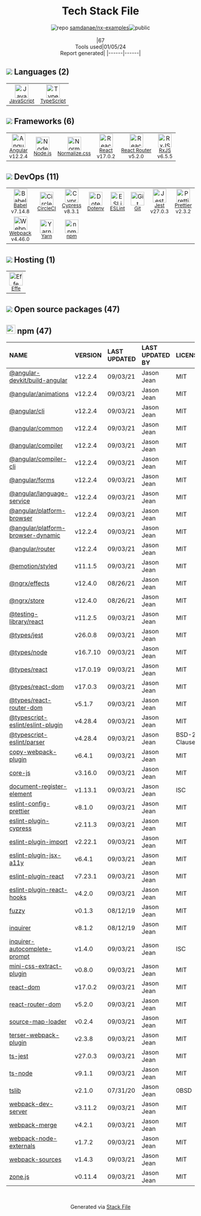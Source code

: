 <!--
&lt;--- Readme.md Snippet without images Start ---&gt;
## Tech Stack
samdanae/nx-examples is built on the following main stack:

- [CircleCI](https://circleci.com/) – Continuous Integration
- [Jest](http://facebook.github.io/jest/) – Javascript Testing Framework
- [Node.js](http://nodejs.org/) – Frameworks (Full Stack)
- [React](https://reactjs.org/) – Javascript UI Libraries
- [JavaScript](https://developer.mozilla.org/en-US/docs/Web/JavaScript) – Languages
- [TypeScript](http://www.typescriptlang.org) – Languages
- [Webpack](http://webpack.js.org) – JS Build Tools / JS Task Runners
- [RxJS](http://reactivex.io/rxjs/) – Concurrency Frameworks
- [Babel](http://babeljs.io/) – JavaScript Compilers
- [ESLint](http://eslint.org/) – Code Review
- [React Router](https://github.com/rackt/react-router) – JavaScript Framework Components
- [Angular](https://angular.io) – Javascript MVC Frameworks
- [Effe](http://redbeardlab.github.io/2016/03/05/effe.html) – Serverless / Task Processing
- [Yarn](https://yarnpkg.com/) – Front End Package Manager
- [Normalize.css](https://necolas.github.io/normalize.css/) – CSS Pre-processors / Extensions
- [Prettier](https://prettier.io/) – Code Review
- [Cypress](https://www.cypress.io/) – Javascript Testing Framework

Full tech stack [here](/techstack.md)

&lt;--- Readme.md Snippet without images End ---&gt;

&lt;--- Readme.md Snippet with images Start ---&gt;
## Tech Stack
samdanae/nx-examples is built on the following main stack:

- <img width='25' height='25' src='https://img.stackshare.io/service/190/CvqrSSFs_400x400.jpg' alt='CircleCI'/> [CircleCI](https://circleci.com/) – Continuous Integration
- <img width='25' height='25' src='https://img.stackshare.io/service/830/jest.png' alt='Jest'/> [Jest](http://facebook.github.io/jest/) – Javascript Testing Framework
- <img width='25' height='25' src='https://img.stackshare.io/service/1011/n1JRsFeB_400x400.png' alt='Node.js'/> [Node.js](http://nodejs.org/) – Frameworks (Full Stack)
- <img width='25' height='25' src='https://img.stackshare.io/service/1020/OYIaJ1KK.png' alt='React'/> [React](https://reactjs.org/) – Javascript UI Libraries
- <img width='25' height='25' src='https://img.stackshare.io/service/1209/javascript.jpeg' alt='JavaScript'/> [JavaScript](https://developer.mozilla.org/en-US/docs/Web/JavaScript) – Languages
- <img width='25' height='25' src='https://img.stackshare.io/service/1612/bynNY5dJ.jpg' alt='TypeScript'/> [TypeScript](http://www.typescriptlang.org) – Languages
- <img width='25' height='25' src='https://img.stackshare.io/service/1682/IMG_4636.PNG' alt='Webpack'/> [Webpack](http://webpack.js.org) – JS Build Tools / JS Task Runners
- <img width='25' height='25' src='https://img.stackshare.io/service/1796/984368.png' alt='RxJS'/> [RxJS](http://reactivex.io/rxjs/) – Concurrency Frameworks
- <img width='25' height='25' src='https://img.stackshare.io/service/2739/-1wfGjNw.png' alt='Babel'/> [Babel](http://babeljs.io/) – JavaScript Compilers
- <img width='25' height='25' src='https://img.stackshare.io/service/3337/Q4L7Jncy.jpg' alt='ESLint'/> [ESLint](http://eslint.org/) – Code Review
- <img width='25' height='25' src='https://img.stackshare.io/service/3350/8261421.png' alt='React Router'/> [React Router](https://github.com/rackt/react-router) – JavaScript Framework Components
- <img width='25' height='25' src='https://img.stackshare.io/service/3745/cb8U-gL6_400x400.jpg' alt='Angular'/> [Angular](https://angular.io) – Javascript MVC Frameworks
- <img width='25' height='25' src='https://img.stackshare.io/no-img-open-source.png' alt='Effe'/> [Effe](http://redbeardlab.github.io/2016/03/05/effe.html) – Serverless / Task Processing
- <img width='25' height='25' src='https://img.stackshare.io/service/5848/44mC-kJ3.jpg' alt='Yarn'/> [Yarn](https://yarnpkg.com/) – Front End Package Manager
- <img width='25' height='25' src='https://img.stackshare.io/service/6361/default_8c8faac34fdcb5b696503f5166b5232ad0adcf6e.png' alt='Normalize.css'/> [Normalize.css](https://necolas.github.io/normalize.css/) – CSS Pre-processors / Extensions
- <img width='25' height='25' src='https://img.stackshare.io/service/7035/default_66f265943abed56bcdbfca1c866a4261b1fbb063.jpg' alt='Prettier'/> [Prettier](https://prettier.io/) – Code Review
- <img width='25' height='25' src='https://img.stackshare.io/service/9231/default_66c5c1a197dcd0232e41e4ab6299d119b4e165b3.png' alt='Cypress'/> [Cypress](https://www.cypress.io/) – Javascript Testing Framework

Full tech stack [here](/techstack.md)

&lt;--- Readme.md Snippet with images End ---&gt;
-->
<div align="center">

# Tech Stack File
![](https://img.stackshare.io/repo.svg "repo") [samdanae/nx-examples](https://github.com/samdanae/nx-examples)![](https://img.stackshare.io/public_badge.svg "public")
<br/><br/>
|67<br/>Tools used|01/05/24 <br/>Report generated|
|------|------|
</div>

## <img src='https://img.stackshare.io/languages.svg'/> Languages (2)
<table><tr>
  <td align='center'>
  <img width='36' height='36' src='https://img.stackshare.io/service/1209/javascript.jpeg' alt='JavaScript'>
  <br>
  <sub><a href="https://developer.mozilla.org/en-US/docs/Web/JavaScript">JavaScript</a></sub>
  <br>
  <sub></sub>
</td>

<td align='center'>
  <img width='36' height='36' src='https://img.stackshare.io/service/1612/bynNY5dJ.jpg' alt='TypeScript'>
  <br>
  <sub><a href="http://www.typescriptlang.org">TypeScript</a></sub>
  <br>
  <sub></sub>
</td>

</tr>
</table>

## <img src='https://img.stackshare.io/frameworks.svg'/> Frameworks (6)
<table><tr>
  <td align='center'>
  <img width='36' height='36' src='https://img.stackshare.io/service/3745/cb8U-gL6_400x400.jpg' alt='Angular'>
  <br>
  <sub><a href="https://angular.io">Angular</a></sub>
  <br>
  <sub>v12.2.4</sub>
</td>

<td align='center'>
  <img width='36' height='36' src='https://img.stackshare.io/service/1011/n1JRsFeB_400x400.png' alt='Node.js'>
  <br>
  <sub><a href="http://nodejs.org/">Node.js</a></sub>
  <br>
  <sub></sub>
</td>

<td align='center'>
  <img width='36' height='36' src='https://img.stackshare.io/service/6361/default_8c8faac34fdcb5b696503f5166b5232ad0adcf6e.png' alt='Normalize.css'>
  <br>
  <sub><a href="https://necolas.github.io/normalize.css/">Normalize.css</a></sub>
  <br>
  <sub></sub>
</td>

<td align='center'>
  <img width='36' height='36' src='https://img.stackshare.io/service/1020/OYIaJ1KK.png' alt='React'>
  <br>
  <sub><a href="https://reactjs.org/">React</a></sub>
  <br>
  <sub>v17.0.2</sub>
</td>

<td align='center'>
  <img width='36' height='36' src='https://img.stackshare.io/service/3350/8261421.png' alt='React Router'>
  <br>
  <sub><a href="https://github.com/rackt/react-router">React Router</a></sub>
  <br>
  <sub>v5.2.0</sub>
</td>

<td align='center'>
  <img width='36' height='36' src='https://img.stackshare.io/service/1796/984368.png' alt='RxJS'>
  <br>
  <sub><a href="http://reactivex.io/rxjs/">RxJS</a></sub>
  <br>
  <sub>v6.5.5</sub>
</td>

</tr>
</table>

## <img src='https://img.stackshare.io/devops.svg'/> DevOps (11)
<table><tr>
  <td align='center'>
  <img width='36' height='36' src='https://img.stackshare.io/service/2739/-1wfGjNw.png' alt='Babel'>
  <br>
  <sub><a href="http://babeljs.io/">Babel</a></sub>
  <br>
  <sub>v7.14.8</sub>
</td>

<td align='center'>
  <img width='36' height='36' src='https://img.stackshare.io/service/190/CvqrSSFs_400x400.jpg' alt='CircleCI'>
  <br>
  <sub><a href="https://circleci.com/">CircleCI</a></sub>
  <br>
  <sub></sub>
</td>

<td align='center'>
  <img width='36' height='36' src='https://img.stackshare.io/service/9231/default_66c5c1a197dcd0232e41e4ab6299d119b4e165b3.png' alt='Cypress'>
  <br>
  <sub><a href="https://www.cypress.io/">Cypress</a></sub>
  <br>
  <sub>v8.3.1</sub>
</td>

<td align='center'>
  <img width='36' height='36' src='https://img.stackshare.io/service/8067/default_90dcb1286af7685c68df319c764b80704df1155b.png' alt='Dotenv'>
  <br>
  <sub><a href="https://github.com/motdotla/dotenv">Dotenv</a></sub>
  <br>
  <sub></sub>
</td>

<td align='center'>
  <img width='36' height='36' src='https://img.stackshare.io/service/3337/Q4L7Jncy.jpg' alt='ESLint'>
  <br>
  <sub><a href="http://eslint.org/">ESLint</a></sub>
  <br>
  <sub></sub>
</td>

<td align='center'>
  <img width='36' height='36' src='https://img.stackshare.io/service/1046/git.png' alt='Git'>
  <br>
  <sub><a href="http://git-scm.com/">Git</a></sub>
  <br>
  <sub></sub>
</td>

<td align='center'>
  <img width='36' height='36' src='https://img.stackshare.io/service/830/jest.png' alt='Jest'>
  <br>
  <sub><a href="http://facebook.github.io/jest/">Jest</a></sub>
  <br>
  <sub>v27.0.3</sub>
</td>

<td align='center'>
  <img width='36' height='36' src='https://img.stackshare.io/service/7035/default_66f265943abed56bcdbfca1c866a4261b1fbb063.jpg' alt='Prettier'>
  <br>
  <sub><a href="https://prettier.io/">Prettier</a></sub>
  <br>
  <sub>v2.3.2</sub>
</td>

</tr>
<tr>
  <td align='center'>
  <img width='36' height='36' src='https://img.stackshare.io/service/1682/IMG_4636.PNG' alt='Webpack'>
  <br>
  <sub><a href="http://webpack.js.org">Webpack</a></sub>
  <br>
  <sub>v4.46.0</sub>
</td>

<td align='center'>
  <img width='36' height='36' src='https://img.stackshare.io/service/5848/44mC-kJ3.jpg' alt='Yarn'>
  <br>
  <sub><a href="https://yarnpkg.com/">Yarn</a></sub>
  <br>
  <sub></sub>
</td>

<td align='center'>
  <img width='36' height='36' src='https://img.stackshare.io/service/1120/lejvzrnlpb308aftn31u.png' alt='npm'>
  <br>
  <sub><a href="https://www.npmjs.com/">npm</a></sub>
  <br>
  <sub></sub>
</td>

</tr>
</table>

## <img src='https://img.stackshare.io/hosting.svg'/> Hosting (1)
<table><tr>
  <td align='center'>
  <img width='36' height='36' src='https://img.stackshare.io/no-img-open-source.png' alt='Effe'>
  <br>
  <sub><a href="http://redbeardlab.github.io/2016/03/05/effe.html">Effe</a></sub>
  <br>
  <sub></sub>
</td>

</tr>
</table>


## <img src='https://img.stackshare.io/group.svg' /> Open source packages (47)</h2>

## <img width='24' height='24' src='https://img.stackshare.io/service/1120/lejvzrnlpb308aftn31u.png'/> npm (47)

|NAME|VERSION|LAST UPDATED|LAST UPDATED BY|LICENSE|VULNERABILITIES|
|:------|:------|:------|:------|:------|:------|
|[@angular-devkit/build-angular](https://www.npmjs.com/@angular-devkit/build-angular)|v12.2.4|09/03/21|Jason Jean |MIT|N/A|
|[@angular/animations](https://www.npmjs.com/@angular/animations)|v12.2.4|09/03/21|Jason Jean |MIT|N/A|
|[@angular/cli](https://www.npmjs.com/@angular/cli)|v12.2.4|09/03/21|Jason Jean |MIT|N/A|
|[@angular/common](https://www.npmjs.com/@angular/common)|v12.2.4|09/03/21|Jason Jean |MIT|N/A|
|[@angular/compiler](https://www.npmjs.com/@angular/compiler)|v12.2.4|09/03/21|Jason Jean |MIT|N/A|
|[@angular/compiler-cli](https://www.npmjs.com/@angular/compiler-cli)|v12.2.4|09/03/21|Jason Jean |MIT|N/A|
|[@angular/forms](https://www.npmjs.com/@angular/forms)|v12.2.4|09/03/21|Jason Jean |MIT|N/A|
|[@angular/language-service](https://www.npmjs.com/@angular/language-service)|v12.2.4|09/03/21|Jason Jean |MIT|N/A|
|[@angular/platform-browser](https://www.npmjs.com/@angular/platform-browser)|v12.2.4|09/03/21|Jason Jean |MIT|N/A|
|[@angular/platform-browser-dynamic](https://www.npmjs.com/@angular/platform-browser-dynamic)|v12.2.4|09/03/21|Jason Jean |MIT|N/A|
|[@angular/router](https://www.npmjs.com/@angular/router)|v12.2.4|09/03/21|Jason Jean |MIT|N/A|
|[@emotion/styled](https://www.npmjs.com/@emotion/styled)|v11.1.5|09/03/21|Jason Jean |MIT|N/A|
|[@ngrx/effects](https://www.npmjs.com/@ngrx/effects)|v12.4.0|08/26/21|Jason Jean |MIT|N/A|
|[@ngrx/store](https://www.npmjs.com/@ngrx/store)|v12.4.0|08/26/21|Jason Jean |MIT|N/A|
|[@testing-library/react](https://www.npmjs.com/@testing-library/react)|v11.2.5|09/03/21|Jason Jean |MIT|N/A|
|[@types/jest](https://www.npmjs.com/@types/jest)|v26.0.8|09/03/21|Jason Jean |MIT|N/A|
|[@types/node](https://www.npmjs.com/@types/node)|v16.7.10|09/03/21|Jason Jean |MIT|N/A|
|[@types/react](https://www.npmjs.com/@types/react)|v17.0.19|09/03/21|Jason Jean |MIT|N/A|
|[@types/react-dom](https://www.npmjs.com/@types/react-dom)|v17.0.3|09/03/21|Jason Jean |MIT|N/A|
|[@types/react-router-dom](https://www.npmjs.com/@types/react-router-dom)|v5.1.7|09/03/21|Jason Jean |MIT|N/A|
|[@typescript-eslint/eslint-plugin](https://www.npmjs.com/@typescript-eslint/eslint-plugin)|v4.28.4|09/03/21|Jason Jean |MIT|N/A|
|[@typescript-eslint/parser](https://www.npmjs.com/@typescript-eslint/parser)|v4.28.4|09/03/21|Jason Jean |BSD-2-Clause|N/A|
|[copy-webpack-plugin](https://www.npmjs.com/copy-webpack-plugin)|v6.4.1|09/03/21|Jason Jean |MIT|N/A|
|[core-js](https://www.npmjs.com/core-js)|v3.16.0|09/03/21|Jason Jean |MIT|N/A|
|[document-register-element](https://www.npmjs.com/document-register-element)|v1.13.1|09/03/21|Jason Jean |ISC|N/A|
|[eslint-config-prettier](https://www.npmjs.com/eslint-config-prettier)|v8.1.0|09/03/21|Jason Jean |MIT|N/A|
|[eslint-plugin-cypress](https://www.npmjs.com/eslint-plugin-cypress)|v2.11.3|09/03/21|Jason Jean |MIT|N/A|
|[eslint-plugin-import](https://www.npmjs.com/eslint-plugin-import)|v2.22.1|09/03/21|Jason Jean |MIT|N/A|
|[eslint-plugin-jsx-a11y](https://www.npmjs.com/eslint-plugin-jsx-a11y)|v6.4.1|09/03/21|Jason Jean |MIT|N/A|
|[eslint-plugin-react](https://www.npmjs.com/eslint-plugin-react)|v7.23.1|09/03/21|Jason Jean |MIT|N/A|
|[eslint-plugin-react-hooks](https://www.npmjs.com/eslint-plugin-react-hooks)|v4.2.0|09/03/21|Jason Jean |MIT|N/A|
|[fuzzy](https://www.npmjs.com/fuzzy)|v0.1.3|08/12/19|Jason Jean |MIT|N/A|
|[inquirer](https://www.npmjs.com/inquirer)|v8.1.2|08/12/19|Jason Jean |MIT|N/A|
|[inquirer-autocomplete-prompt](https://www.npmjs.com/inquirer-autocomplete-prompt)|v1.4.0|09/03/21|Jason Jean |ISC|N/A|
|[mini-css-extract-plugin](https://www.npmjs.com/mini-css-extract-plugin)|v0.8.0|09/03/21|Jason Jean |MIT|N/A|
|[react-dom](https://www.npmjs.com/react-dom)|v17.0.2|09/03/21|Jason Jean |MIT|N/A|
|[react-router-dom](https://www.npmjs.com/react-router-dom)|v5.2.0|09/03/21|Jason Jean |MIT|N/A|
|[source-map-loader](https://www.npmjs.com/source-map-loader)|v0.2.4|09/03/21|Jason Jean |MIT|N/A|
|[terser-webpack-plugin](https://www.npmjs.com/terser-webpack-plugin)|v2.3.8|09/03/21|Jason Jean |MIT|N/A|
|[ts-jest](https://www.npmjs.com/ts-jest)|v27.0.3|09/03/21|Jason Jean |MIT|N/A|
|[ts-node](https://www.npmjs.com/ts-node)|v9.1.1|09/03/21|Jason Jean |MIT|N/A|
|[tslib](https://www.npmjs.com/tslib)|v2.1.0|07/31/20|Jason Jean |0BSD|N/A|
|[webpack-dev-server](https://www.npmjs.com/webpack-dev-server)|v3.11.2|09/03/21|Jason Jean |MIT|N/A|
|[webpack-merge](https://www.npmjs.com/webpack-merge)|v4.2.1|09/03/21|Jason Jean |MIT|N/A|
|[webpack-node-externals](https://www.npmjs.com/webpack-node-externals)|v1.7.2|09/03/21|Jason Jean |MIT|N/A|
|[webpack-sources](https://www.npmjs.com/webpack-sources)|v1.4.3|09/03/21|Jason Jean |MIT|N/A|
|[zone.js](https://www.npmjs.com/zone.js)|v0.11.4|09/03/21|Jason Jean |MIT|N/A|

<br/>
<div align='center'>

Generated via [Stack File](https://github.com/marketplace/stack-file)
